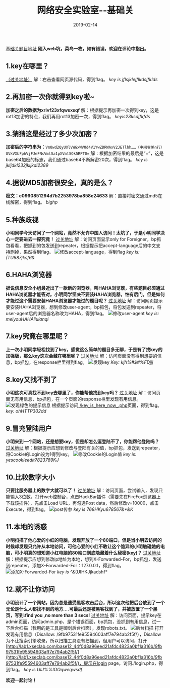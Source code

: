 ﻿---
title: 网络安全实验室--基础关
date: 2019-02-14
---
[基础关题目地址](http://hackinglab.cn/index.php)
**刚入web坑，菜鸟一枚，如有错误，欢迎在评论中指出。**
## 1.key在哪里？
[（过关地址）](http://lab1.xseclab.com/base1_4a4d993ed7bd7d467b27af52d2aaa800/index.php)
解：右击查看网页源代码，得到flag。
*key is jflsjklejflkdsjfklds*
 
## 2.再加密一次你就得到key啦~
**加密之后的数据为xrlvf23xfqwsxsqf**
解：根据提示再加密一次得到key，这是rot13加密的特点，我们再用rot13加密一次，得到flag。
*keyis23ksdjfkfds*

## 3.猜猜这是经过了多少次加密？
**加密后的字符串为：**`Vm0wd2QyUXlVWGxWV0d4V1YwZDRWAxV2JETlhh……（中间省略n行）UVkVXbFphVjFJeFNsVmlSa1pXVmtSQk5RPT0=`
解：根据加密结果的最后是“=”，这是base64加密的标志，我们通过base64不断解密20次，得到flag。
*key is jkljdkl232jkljkdl2389*

## 4.据说MD5加密很安全，真的是么？
**密文：e0960851294d7b2253978ba858e24633**
解：直接将密文通过md5在线解密，得到flag。
*bighp*

## 5.种族歧视
**小明同学今天访问了一个网站，竟然不允许中国人访问！太坑了，于是小明同学决心一定要进去一探究竟！**
[过关地址](http://lab1.xseclab.com/base1_0ef337f3afbe42d5619d7a36c19c20ab/index.php)
解：访问页面显示only for Foreigner，bp抓包看看，把抓到的包发送到repeater，根据提示把accept-language后的中文支持删掉，果然得到flag。
![修改accept-language，得到flag](https://s2.ax1x.com/2019/02/14/kBwcIU.png)
*key is: *(TU687jksf6&**

## 6.HAHA浏览器
**据说信息安全小组最近出了一款新的浏览器，叫HAHA浏览器，有些题目必须通过HAHA浏览器才能答对。小明同学坚决不要装HAHA浏览器，怕有后门，但是如何才能过这个需要安装HAHA浏览器才能过的题目呢？**
[过关地址](http://lab1.xseclab.com/base6_6082c908819e105c378eb93b6631c4d3/index.php)
解：访问网页提示要安装HAHA浏览器，想到修改user-agent，bp抓包，将包发送到repeater，将user-agent后的浏览器名称改为HAHA，得到flag。
![修改user-agent](https://s2.ax1x.com/2019/02/14/kBB8N8.png)
*key is: meiyouHAHAliulanqi*
## 7.key究竟在哪里呢？
**上一次小明同学轻松找到了key，感觉这么简单的题目多无聊，于是有了找key的加强版，那么key这次会藏在哪里呢？** 
[过关地址](http://lab1.xseclab.com/base7_eb68bd2f0d762faf70c89799b3c1cc52/index.php)
解：访问页面没有得到想要的信息，bp抓包，在response栏里得到flag。
![发现key](https://s2.ax1x.com/2019/02/14/kBB7CD.png)
*Key: kjh%#$#%FDjjj*

## 8.key又找不到了
**小明这次可真找不到key去哪里了，你能帮他找到key吗？** 
[过关地址](http://lab1.xseclab.com/base8_0abd63aa54bef0464289d6a42465f354/index.php)
解：访问页面无有用信息，bp抓包，在一个页面的response栏里发现有用信息。
![发现绿色的提示信息](https://s2.ax1x.com/2019/02/14/kBDeaV.png)
根据提示访问[./key_is_here_now_.php](http://hacklist.sinaapp.com/base8_0abd63aa54bef0464289d6a42465f354/key_is_here_now_.php)页面，得到flag。
*key: ohHTTP302dd*

## 9.冒充登陆用户
**小明来到一个网站，还是想要key，但是却怎么逗登陆不了，你能帮他登陆吗？** 
[过关地址](http://lab1.xseclab.com/base9_ab629d778e3a29540dfd60f2e548a5eb/index.php)
解：根据提示应想到修改与登陆有关的值，bp抓包，发送到repeater，将Cookie的Login设为1得到key。
![修改Cookie的Login值](https://s2.ax1x.com/2019/02/14/kBr4fO.png)
*key is: yescookieedit7823789KJ*

## 10.比较数字大小
**只要比服务器上的数字大就可以了！**
[过关地址](http://lab1.xseclab.com/base10_0b4e4866096913ac9c3a2272dde27215/index.php)
解：访问页面，尝试输入，发现只能输入3位数，打开web控制台，点击HackBar插件（需要先在FireFox浏览器上下载该插件），先点击Load URL，再勾选Post data，然后修改v=10000，点击Execute，得到flag。
![post传参](https://s2.ax1x.com/2019/02/14/kByqFP.png)
*key is 768HKyu678567&\*&K*

## 11.本地的诱惑
**小明扫描了他心爱的小红的电脑，发现开放了一个80端口，但是当小明去访问的时候却发现只允许从本地访问，可他心爱的小红不敢让这个诡异的小明触碰她的电脑，可小明真的想知道小红电脑的80端口到底隐藏着什么秘密(key)？**
[过关地址](http://lab1.xseclab.com/base11_0f8e35973f552d69a02047694c27a8c9/index.php)
解：根据提示应想到修改ip地址为本地，想到X-Forwarded-For，bp抓包，发送到repeater，添加X-Forwarded-For：127.0.0.1，得到flag。
![添加X-Forwarded-For](https://s2.ax1x.com/2019/02/14/kBcUvF.png)
*key is ^&*(UIHKJjkadshf*
## 12.就不让你访问
**小明设计了一个网站，因为总是遭受黑客攻击后台，所以这次他把后台放到了一个无论是什么人都找不到的地方....可最后还是被黑客找到了，并被放置了一个黑页，写到:find you ,no more than 3 secs!**
[过关地址](http://lab1.xseclab.com/base12_44f0d8a96eed21afdc4823a0bf1a316b/index.php)
解：访问页面，提示key在admin页面，访问admin.php，是个错误页面，bp抓包，没抓到有用信息，试一下后台扫描（我用的是工具是御剑后台扫面），发现robots.txt。
![后台扫描](https://s2.ax1x.com/2019/02/14/kBgxyD.png)
打开发现有用信息（Disallow: /9fb97531fe95594603aff7e794ab2f5f/），Disallow为不让搜索引擎收录，所以扫描工具没有扫描到，但用户可以访问，打开[http://lab1.xseclab.com/base12_44f0d8a96eed21afdc4823a0bf1a316b/9fb97531fe95594603aff7e794ab2f5f/](http://lab1.xseclab.com/base12_44f0d8a96eed21afdc4823a0bf1a316b/9fb97531fe95594603aff7e794ab2f5f/)，提示在login page，访问./login.php，得到flag。
*key is UIJ%%IOOqweqwsdf*

**欢迎一起讨论！**



